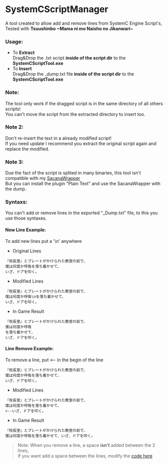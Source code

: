# SystemCScriptManager
A tool created to allow add and remove lines from SystemC Engine Script's,  
Tested with **Tsuushinbo \~Mama ni mo Naisho no Jikanwari\~**

### Usage:
- To **Extract**  
 Drag&Drop the .txt script **inside of the script dir** to the **SystemCScriptTool.exe**
- To **Insert**  
 Drag&Drop the _dump.txt file **inside of the script dir** to the **SystemCScriptTool.exe**

### Note:
The tool only work if the dragged script is in the same directory of all others scripts!  
You can't move the script from the extracted directory to insert too.

### Note 2:
Don't re-insert the text in a already modified script!  
If you need update I recommend you extract the original script again and replace the modified.

### Note 3:
Due the fact of the script is splited in many binaries, this tool isn't compatible with my [SacanaWrapper](https://github.com/marcussacana/SacanaWrapper)  
But you can install the plugin "Plain Text" and use the SacanaWrapper with the dump.

### Syntaxs:
You can't add or remove lines in the exported "_Dump.txt" file, to this you use those syntaxes.
#### New Line Example:
To add new lines put a '\n' anywhere
- Original Lines
```
『校長室』とプレートがかけられた教室の前で、
僕は何度か呼吸を落ち着かせて、
いざ、ドアを叩く。
```
- Modified Lines
```
『校長室』とプレートがかけられた教室の前で、
僕は何度か呼吸\nを落ち着かせて、
いざ、ドアを叩く。
```
- In Game Result
```
『校長室』とプレートがかけられた教室の前で、
僕は何度か呼吸
を落ち着かせて、
いざ、ドアを叩く。
```

#### Line Remove Example:
To remove a line, put <-- in the begin of the line
```
『校長室』とプレートがかけられた教室の前で、
僕は何度か呼吸を落ち着かせて、
いざ、ドアを叩く。
```
- Modified Lines
```
『校長室』とプレートがかけられた教室の前で、
僕は何度か呼吸を落ち着かせて、
<--いざ、ドアを叩く。
```
- In Game Result
```
『校長室』とプレートがかけられた教室の前で、
僕は何度か呼吸を落ち着かせて、いざ、ドアを叩く。
```
> Note: When you remove a line, a space **isn't** added between the 2 lines,  
If you want add a space between the lines, modify the [code here](https://github.com/marcussacana/SystemCScriptManager/blob/master/SystemCScriptManager/ParserWrapper.cs.cs#L43)
